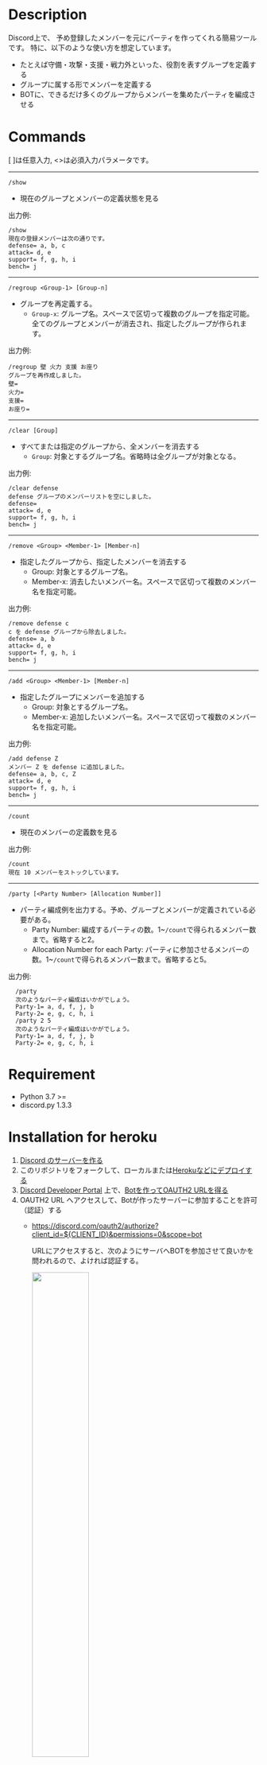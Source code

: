 # Description

Discord上で、
予め登録したメンバーを元にパーティを作ってくれる簡易ツールです。
特に、以下のような使い方を想定しています。

* たとえば守備・攻撃・支援・戦力外といった、役割を表すグループを定義する
* グループに属する形でメンバーを定義する
* BOTに、できるだけ多くのグループからメンバーを集めたパーティを編成させる

# Commands

[ ]は任意入力, <>は必須入力パラメータです。

---- 
`/show`

* 現在のグループとメンバーの定義状態を見る

出力例:

    /show
    現在の登録メンバーは次の通りです。
    defense= a, b, c
    attack= d, e
    support= f, g, h, i
    bench= j


---- 
`/regroup <Group-1> [Group-n]`

* グループを再定義する。
  * `Group-x`: グループ名。スペースで区切って複数のグループを指定可能。
  全てのグループとメンバーが消去され、指定したグループが作られます。


出力例:

    /regroup 壁 火力 支援 お座り
    グループを再作成しました。
    壁= 
    火力= 
    支援= 
    お座り=

---- 
`/clear [Group]`

* すべてまたは指定のグループから、全メンバーを消去する
  * `Group`: 対象とするグループ名。省略時は全グループが対象となる。

出力例:

    /clear defense
    defense グループのメンバーリストを空にしました。
    defense=
    attack= d, e
    support= f, g, h, i
    bench= j

---- 
`/remove <Group> <Member-1> [Member-n]`

* 指定したグループから、指定したメンバーを消去する
  * Group: 対象とするグループ名。
  * Member-x: 消去したいメンバー名。スペースで区切って複数のメンバー名を指定可能。

出力例:

    /remove defense c
    c を defense グループから除去しました。
    defense= a, b
    attack= d, e
    support= f, g, h, i
    bench= j

---- 
`/add <Group> <Member-1> [Member-n]`

* 指定したグループにメンバーを追加する
  * Group: 対象とするグループ名。
  * Member-x: 追加したいメンバー名。スペースで区切って複数のメンバー名を指定可能。

出力例:

    /add defense Z
    メンバー Z を defense に追加しました。
    defense= a, b, c, Z
    attack= d, e
    support= f, g, h, i
    bench= j


---- 
`/count`
* 現在のメンバーの定義数を見る

出力例:

    /count
    現在 10 メンバーをストックしています。

---- 
`/party [<Party Number> [Allocation Number]]`

* パーティ編成例を出力する。予め、グループとメンバーが定義されている必要がある。
  * Party Number: 編成するパーティの数。1~`/count`で得られるメンバー数まで。省略すると2。
  * Allocation Number for each Party: パーティに参加させるメンバーの数。1~`/count`で得られるメンバー数まで。省略すると5。

出力例:

      /party
      次のようなパーティ編成はいかがでしょう。
      Party-1= a, d, f, j, b
      Party-2= e, g, c, h, i
      /party 2 5
      次のようなパーティ編成はいかがでしょう。
      Party-1= a, d, f, j, b
      Party-2= e, g, c, h, i

# Requirement

* Python 3.7 >=
* discord.py 1.3.3

# Installation for heroku

1. [Discord のサーバーを作る](https://support.discord.com/hc/ja/articles/204849977-%E3%82%B5%E3%83%BC%E3%83%90%E3%83%BC%E3%81%AE%E4%BD%9C%E6%88%90%E3%81%AE%E4%BB%95%E6%96%B9)
1. このリポジトリをフォークして、ローカルまたは[Herokuなどにデプロイする](https://qiita.com/1ntegrale9/items/aa4b373e8895273875a8)
1. [Discord Developer Portal](https://discord.com/developers/applications) 上で、[Botを作ってOAUTH2 URLを得る](https://qiita.com/PinappleHunter/items/af4ccdbb04727437477f)
1. OAUTH2 URL へアクセスして、Botが作ったサーバーに参加することを許可（認証）する
   * https://discord.com/oauth2/authorize?client_id=${CLIENT_ID}&permissions=0&scope=bot

      URLにアクセスすると、次のようにサーバへBOTを参加させて良いかを問われるので、よければ認証する。

      <img src="https://qiita-image-store.s3.ap-northeast-1.amazonaws.com/0/157638/2b006f68-d8b2-8eb5-81c6-aaa4c6af59cd.jpeg" width=50%>

      ロボットではないこと確認をする。

      <img src="https://qiita-image-store.s3.ap-northeast-1.amazonaws.com/0/157638/a5e18cbc-14d4-12d5-fdd5-830635c385e1.jpeg" width=50%>

      認証完了。これでサーバにBOTが参加してくる。

      <img src="https://qiita-image-store.s3.ap-northeast-1.amazonaws.com/0/157638/75b28f89-6090-eca4-0d03-7499aed19590.jpeg" width=50%>

      サーバにBOTが入った事確認をする。

      <img src="https://qiita-image-store.s3.ap-northeast-1.amazonaws.com/0/157638/7bafcd0c-9d00-2b49-2122-583afe83542d.jpeg">


# Installation for docker

1. docker サーバを立てる
1. docker サーバ上にこのリポジトリを clone する
1. `docker-compose up -d` する

# Reference

[こちら](https://github.com/Rabbit-from-hat/make-team) のフォークを参考にさせていただきました。


